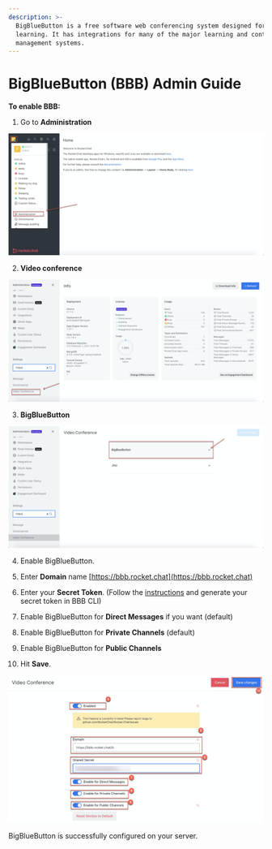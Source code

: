 ```yaml
---
description: >-
  BigBlueButton is a free software web conferencing system designed for online
  learning. It has integrations for many of the major learning and content
  management systems.
---
```


# BigBlueButton \(BBB\) Admin Guide

**To enable BBB:**

1. Go to **Administration** 

![](../../../.gitbook/assets/image%20%28215%29.png)

2. **Video conference** 

![](../../../.gitbook/assets/image%20%28237%29.png)

3. **BigBlueButton**

![](../../../.gitbook/assets/image%20%28231%29.png)

4. Enable BigBlueButton.

5. Enter **Domain** name [https://bbb.rocket.chat](https://bbb.rocket.chat)

6. Enter your **Secret Token**. \(Follow the [instructions](https://docs.bigbluebutton.org/admin/bbb-conf.html) and generate your secret token in BBB CLI\)

7.  Enable BigBlueButton for **Direct Messages** if you want \(default\)

8. Enable BigBlueButton for **Private Channels** \(default\)

9. Enable BigBlueButton for **Public Channels**

10. Hit **Save**.

![](../../../.gitbook/assets/image%20%28253%29.png)

BigBlueButton is successfully configured on your server.  

